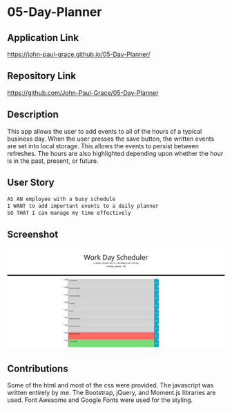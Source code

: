 # 05-Day-Planner

## Application Link

https://john-paul-grace.github.io/05-Day-Planner/

## Repository Link

https://github.com/John-Paul-Grace/05-Day-Planner

## Description

This app allows the user to add events to all of the hours of a typical business day. When the user presses the save button, the written events are set into local storage. This allows the events to persist between refreshes. The hours are also highlighted depending upon whether the hour is in the past, present, or future.

## User Story

```
AS AN employee with a busy schedule
I WANT to add important events to a daily planner
SO THAT I can manage my time effectively
```

## Screenshot

![Screenshot](./Assets/Screenshot.png)

## Contributions

Some of the html and most of the css were provided. The javascript was written entirely by me. The Bootstrap, jQuery, and Moment.js libraries are used. Font Awesome and Google Fonts were used for the styling.